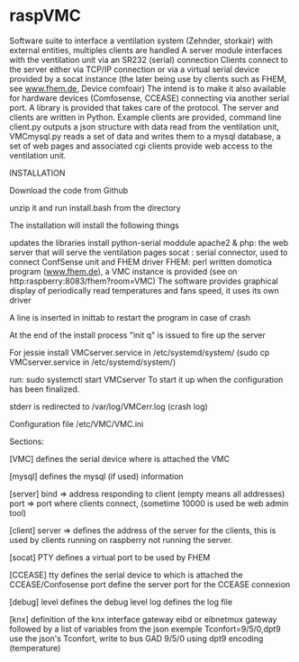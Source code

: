 # raspVMC
Software suite to interface a ventilation system (Zehnder, storkair) with external entities, multiples clients are handled
A server module interfaces with the ventilation unit via an SR232 (serial) connection
Clients connect to the server either via TCP/IP connection or via a virtual serial device provided by a socat instance (the later being use by clients such as FHEM, see www.fhem.de, Device comfoair)
The intend is to make it also available for hardware devices (Comfosense, CCEASE) connecting via another serial port.
A library is provided that takes care of the protocol.
The server and clients are written in Python.
Example clients are provided, command line client.py outputs a json structure with data read from the ventilation unit, VMCmysql.py reads a set of data and writes them to a mysql database, a set of web pages and associated cgi clients provide web access to the ventilation unit.


INSTALLATION

Download the code from Github

unzip it and run install.bash from the directory

The installation will install the following things

updates the libraries
install python-serial moddule
apache2 & php: the web server that will serve the ventilation pages
socat : serial connector, used to connect ConfSense unit and FHEM driver
FHEM: perl written domotica program (www.fhem.de), a VMC instance is provided (see on http:raspberry:8083/fhem?room=VMC)
      The software provides graphical display of periodically read temperatures and fans speed, it uses its own driver

A line is inserted in inittab to restart the program in case of crash

At the end of the install process "init q" is issued to fire up the server

For jessie install VMCserver.service in /etc/systemd/system/  (sudo cp VMCserver.service in /etc/systemd/system/)

run: sudo systemctl start VMCserver
To start it up when the configuration has been finalized.

stderr is redirected to /var/log/VMCerr.log (crash log)

Configuration file /etc/VMC/VMC.ini

Sections:

[VMC] defines the serial device where is attached the VMC

[mysql] defines the mysql (if used) information

[server]
bind => address responding to client (empty means all addresses)
port => port where clients connect, (sometime 10000 is used be web admin tool)

[client]
server => defines the address of the server for the clients, this is used by clients running on raspberry not running the server.

[socat]
PTY defines a virtual port to be used by FHEM

[CCEASE]
tty defines the serial device to which is attached the CCEASE/Confosense
port define the server port for the CCEASE connexion

[debug]
level defines the debug level
log defines the log file

[knx] definition of the knx interface
gateway eibd or eibnetmux gateway
followed by a list of variables from the json exemple
Tconfort=9/5/0,dpt9     use the json's Tconfort, write to bus GAD 9/5/0 using dpt9 encoding (temperature) 

